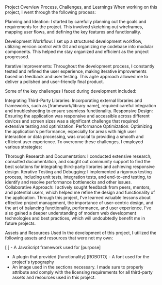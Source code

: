 Project Overview
Process, Challenges, and Learnings
When working on this project, I went through the following process:

Planning and Ideation: I started by carefully planning out the goals and requirements for the project. This involved sketching out wireframes, mapping user flows, and defining the key features and functionality.

Development Workflow: I set up a structured development workflow, utilizing version control with Git and organizing my codebase into modular components. This helped me stay organized and efficient as the project progressed.

Iterative Improvements: Throughout the development process, I constantly tested and refined the user experience, making iterative improvements based on feedback and user testing. This agile approach allowed me to deliver a polished and user-friendly final product.

Some of the key challenges I faced during development included:

Integrating Third-Party Libraries: Incorporating external libraries and frameworks, such as [framework/library name], required careful integration and troubleshooting to ensure seamless functionality.
Responsive Design: Ensuring the application was responsive and accessible across different devices and screen sizes was a significant challenge that required extensive testing and optimization.
Performance Optimization: Optimizing the application's performance, especially for areas with high user interaction or data processing, was crucial to providing a smooth and efficient user experience.
To overcome these challenges, I employed various strategies:

Thorough Research and Documentation: I conducted extensive research, consulted documentation, and sought out community support to find the best solutions for integrating third-party libraries and achieving responsive design.
Iterative Testing and Debugging: I implemented a rigorous testing process, including unit tests, integration tests, and end-to-end testing, to identify and resolve performance bottlenecks and other issues.
Collaborative Approach: I actively sought feedback from peers, mentors, and potential users, which helped me refine the design and functionality of the application.
Through this project, I've learned valuable lessons about effective project management, the importance of user-centric design, and the art of balancing functionality, performance, and user experience. I've also gained a deeper understanding of modern web development technologies and best practices, which will undoubtedly benefit me in future projects.

Assets and Resources Used
In the development of this project, I utilized the following assets and resources that were not my own:

[ <script src="https://cdn.jsdelivr.net/npm/bootstrap@5.3.0-alpha1/dist/js/bootstrap.bundle.min.js"></script>
] - A JavaScript framework used for [purpose]
- A plugin that provided [functionality]
[ROBOTO] - A font used for the project's typography
 - An image used in the sections necessary.
I made sure to properly attribute and comply with the licensing requirements for all third-party assets and resources used in this project.
